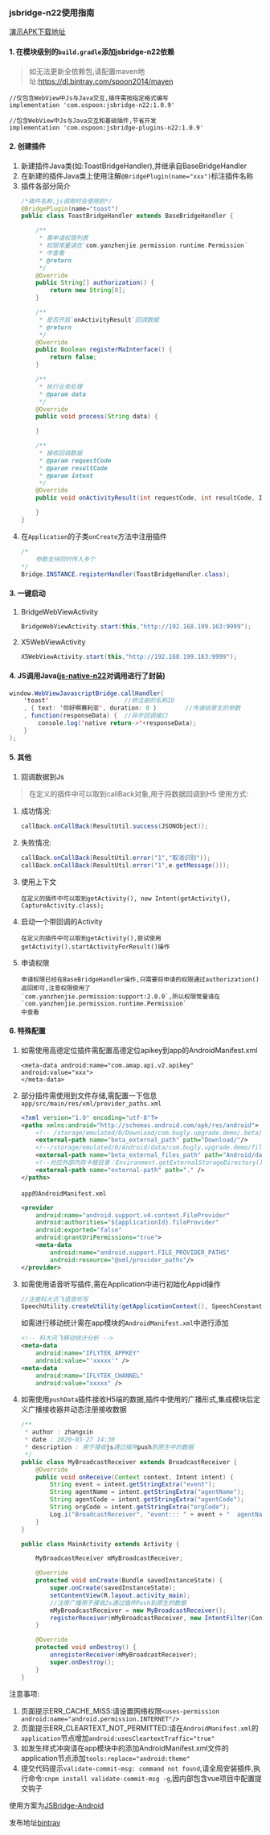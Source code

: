 ### jsbridge-n22使用指南 ###

[演示APK下载地址](http://android.n22.online/bdph)

#### 1. 在模块级别的`build.gradle`添加jsbridge-n22依赖
> 如无法更新全依赖包,请配置maven地址:https://dl.bintray.com/spoon2014/maven

```
//仅包含WebView中Js与Java交互,插件需按指定格式编写
implementation 'com.ospoon:jsbridge-n22:1.0.9'

//包含WebView中Js与Java交互和基础插件,节省开发
implementation 'com.ospoon:jsbridge-plugins-n22:1.0.9'
```

#### 2. 创建插件 #####

1. 新建插件Java类(如:ToastBridgeHandler),并继承自BaseBridgeHandler
2. 在新建的插件Java类上使用注解`@BridgePlugin(name="xxx")`标注插件名称
3. 插件各部分简介
    ```java
    /*插件名称,js调用时会使用到*/
    @BridgePlugin(name="toast")
    public class ToastBridgeHandler extends BaseBridgeHandler {
    
        /**
         * 需申请权限列表
         * 权限常量请在`com.yanzhenjie.permission.runtime.Permission`
         * 中查看
         * @return
         */
        @Override
        public String[] authorization() {
            return new String[0];
        }
    
        /**
         * 是否开启`onActivityResult`回调数据
         * @return
         */
        @Override
        public Boolean registerMaInterface() {
            return false;
        }
    
        /**
         * 执行业务处理
         * @param data
         */
        @Override
        public void process(String data) {
    
        }
    
        /**
         * 接收回调数据
         * @param requestCode
         * @param resultCode
         * @param intent
         */
        @Override
        public void onActivityResult(int requestCode, int resultCode, Intent intent) {
    
        }
    }
    ```
4. 在`Application`的子类`onCreate`方法中注册插件
    ```java
    /*
        参数支持同时传入多个
    */
    Bridge.INSTANCE.registerHandler(ToastBridgeHandler.class);
    ```
 #### 3. 一键启动
 1. BridgeWebViewActivity
     ```java
     BridgeWebViewActivity.start(this,"http://192.168.199.163:9999");
     ```
 2. X5WebViewActivity
    ```java
    X5WebViewActivity.start(this,"http://192.168.199.163:9999");
    ```
 
#### 4. JS调用Java([js-native-n22](./vue-js-java/src/utils/js-native-n22/readme.md)对调用进行了封装) ####
```java
window.WebViewJavascriptBridge.callHandler(
    'toast'                     //桥注册的名称ID
    , { text: '你好啊赛利亚', duration: 0 }        //传递给原生的参数
    , function(responseData) {  //异步回调接口
        console.log('native return->'+responseData);
    }
);
```

#### 5. 其他 ####
1. 回调数据到Js
> 在定义的插件中可以取到callBack对象,用于将数据回调到H5
使用方式:
1. 成功情况:
    ```java
    callBack.onCallBack(ResultUtil.success(JSONObject));
    ```
2. 失败情况:
    ```java
    callBack.onCallBack(ResultUtil.error("1","取消识别"));
    callBack.onCallBack(ResultUtil.error("1",e.getMessage()));
    ```
2. 使用上下文
    ```
    在定义的插件中可以取到getActivity(), new Intent(getActivity(), CaptureActivity.class);
    ```
3. 启动一个带回调的Activity
    ```
    在定义的插件中可以取到getActivity(),尝试使用getActivity().startActivityForResult()操作
    ```
4. 申请权限
    ```
    申请权限已经在BaseBridgeHandler操作,只需要将申请的权限通过authorization()返回即可,注意权限使用了
    `com.yanzhenjie.permission:support:2.0.0`,所以权限常量请在`com.yanzhenjie.permission.runtime.Permission`
    中查看
    ```

#### 6. 特殊配置 ####
1. 如需使用高德定位插件需配置高德定位apikey到app的AndroidManifest.xml
    ```
    <meta-data android:name="com.amap.api.v2.apikey" android:value="xxx">
    </meta-data>
    ```
2. 部分插件需使用到文件存储,需配置一下信息
    `app/src/main/res/xml/provider_paths.xml`
    ```xml
    <?xml version="1.0" encoding="utf-8"?>
    <paths xmlns:android="http://schemas.android.com/apk/res/android">
        <!-- /storage/emulated/0/Download/com.bugly.upgrade.demo/.beta/apk-->
        <external-path name="beta_external_path" path="Download/"/>
        <!--/storage/emulated/0/Android/data/com.bugly.upgrade.demo/files/apk/-->
        <external-path name="beta_external_files_path" path="Android/data/"/>
        <!--对应外部内存卡根目录：Environment.getExternalStorageDirectory()-->
        <external-path name="external-path" path="." />
    </paths>
    ```
    
    `app的AndroidManifest.xml`
    ```xml
    <provider
        android:name="android.support.v4.content.FileProvider"
        android:authorities="${applicationId}.fileProvider"
        android:exported="false"
        android:grantUriPermissions="true">
        <meta-data
            android:name="android.support.FILE_PROVIDER_PATHS"
            android:resource="@xml/provider_paths"/>
    </provider>
    ```
3. 如需使用语音听写插件,需在Application中进行初始化Appid操作
    ```java
    //注册科大讯飞语音听写
    SpeechUtility.createUtility(getApplicationContext(), SpeechConstant.APPID +"=xxxxx");
    ```
    如需进行移动统计需在app模块的`AndroidManifest.xml`中进行添加
    ```xml
    <!-- 科大讯飞移动统计分析 -->
    <meta-data
        android:name="IFLYTEK_APPKEY"
        android:value="'xxxxx'" />
    <meta-data
        android:name="IFLYTEK_CHANNEL"
        android:value="xxxxx" />
    ```

4. 如需使用`pushData`插件接收H5端的数据,插件中使用的广播形式,集成模块后定义广播接收器并动态注册接收数据
    ```java
    /**
     * author : zhangxin
     * date : 2020-03-27 14:30
     * description : 用于接收js通过插件push到原生中的数据
     */
    public class MyBroadcastReceiver extends BroadcastReceiver {
        @Override
        public void onReceive(Context context, Intent intent) {
            String event = intent.getStringExtra("event");
            String agentName = intent.getStringExtra("agentName");
            String agentCode = intent.getStringExtra("agentCode");
            String orgCode = intent.getStringExtra("orgCode");
            Log.i("BroadcastReceiver", "event::: " + event + "  agentName::: " + agentName + " agentCode::: " + agentCode + " orgCode::: " + orgCode);
        }
    }
    ```
    
    ```java
    public class MainActivity extends Activity {
    
        MyBroadcastReceiver mMyBroadcastReceiver;
    
        @Override
        protected void onCreate(Bundle savedInstanceState) {
            super.onCreate(savedInstanceState);
            setContentView(R.layout.activity_main);
            //注册广播用于接收Js通过插件Push到原生的数据
            mMyBroadcastReceiver = new MyBroadcastReceiver();
            registerReceiver(mMyBroadcastReceiver, new IntentFilter(Constants.JSBRIDGEN22_JS_PUSH_DATA_ACTION));
        }
    
        @Override
        protected void onDestroy() {
            unregisterReceiver(mMyBroadcastReceiver);
            super.onDestroy();
        }
    }
    ```



 注意事项:
 1. 页面提示ERR_CACHE_MISS:请设置网络权限`<uses-permission android:name="android.permission.INTERNET"/>`
 2. 页面提示ERR_CLEARTEXT_NOT_PERMITTED:请在`AndroidManifest.xml`的`application`节点增加`android:usesCleartextTraffic="true"`
 3. 如发生样式冲突请在app模块中的添加AndroidManifest.xml文件的application节点添加`tools:replace="android:theme"`
 4. 提交代码提示`validate-commit-msg: command not found`,请全局安装插件,执行命令:`cnpm install validate-commit-msg -g`,因内部包含vue项目中配置提交钩子

使用方案为[JSBridge-Android](https://github.com/smallbuer/JSBridge-Android)

发布地址[bintray](https://bintray.com/spoon2014)

